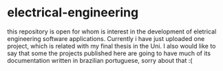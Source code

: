 # electrical-engineering
this repository is open for whom is interest in the development of eletrical engineering software applications. Currently i have just uploaded one project, which is related with my final thesis in the Uni. I also would like to say that some the projects published here are going to have much of its documentation written in brazilian portuguese, sorry about that :(

